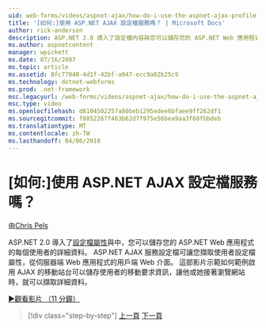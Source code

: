 ```yaml
---
uid: web-forms/videos/aspnet-ajax/how-do-i-use-the-aspnet-ajax-profile-services
title: '[如何:]使用 ASP.NET AJAX 設定檔服務嗎？ | Microsoft Docs'
author: rick-anderson
description: ASP.NET 2.0 導入了設定檔內容與您可以儲存您的 ASP.NET Web 應用程式的每個使用者的詳細資料。 允許 ASP.NET AJAX 服務設定檔...
ms.author: aspnetcontent
manager: wpickett
ms.date: 07/16/2007
ms.topic: article
ms.assetid: 8fc77048-4d1f-42bf-a947-ecc9a02b25c9
ms.technology: dotnet-webforms
ms.prod: .net-framework
msc.legacyurl: /web-forms/videos/aspnet-ajax/how-do-i-use-the-aspnet-ajax-profile-services
msc.type: video
ms.openlocfilehash: d8104502257a80beb1295edee6bfaee9ff262df1
ms.sourcegitcommit: f8852267f463b62d7f975e56bea9aa3f68fbbdeb
ms.translationtype: MT
ms.contentlocale: zh-TW
ms.lasthandoff: 04/06/2018
---
```

<a name="how-do-i-use-the-aspnet-ajax-profile-services"></a>[如何:]使用 ASP.NET AJAX 設定檔服務嗎？
====================
由[Chris Pels](https://twitter.com/chrispels)

ASP.NET 2.0 導入了[設定檔屬性](https://msdn.microsoft.com/library/at64shx3.aspx)與中，您可以儲存您的 ASP.NET Web 應用程式的每個使用者的詳細資料。 ASP.NET AJAX 服務設定檔可讓您擷取使用者設定檔屬性，從伺服器端 Web 應用程式的用戶端 Web 介面。 這部影片示範如何範例啟用 AJAX 的移動站台可以儲存使用者的移動要求資訊，讓他或她接著瀏覽網站時，就可以擷取詳細資料。

[&#9654;觀看影片 （11 分鐘）](https://channel9.msdn.com/Blogs/ASP-NET-Site-Videos/how-do-i-use-the-aspnet-ajax-profile-services)

> [!div class="step-by-step"]
> [上一頁](how-do-i-use-other-javascript-user-interface-libraries-with-aspnet-ajax.md)
> [下一頁](how-do-i-debug-aspnet-ajax-applications-using-visual-studio-2005.md)
